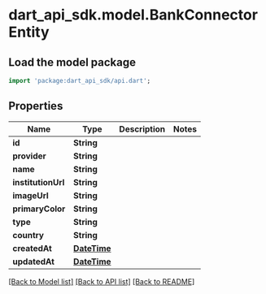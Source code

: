 # dart_api_sdk.model.BankConnectorEntity

## Load the model package
```dart
import 'package:dart_api_sdk/api.dart';
```

## Properties
Name | Type | Description | Notes
------------ | ------------- | ------------- | -------------
**id** | **String** |  | 
**provider** | **String** |  | 
**name** | **String** |  | 
**institutionUrl** | **String** |  | 
**imageUrl** | **String** |  | 
**primaryColor** | **String** |  | 
**type** | **String** |  | 
**country** | **String** |  | 
**createdAt** | [**DateTime**](DateTime.md) |  | 
**updatedAt** | [**DateTime**](DateTime.md) |  | 

[[Back to Model list]](../README.md#documentation-for-models) [[Back to API list]](../README.md#documentation-for-api-endpoints) [[Back to README]](../README.md)


